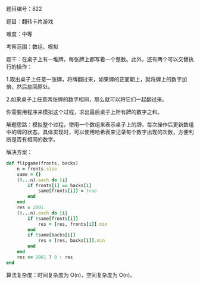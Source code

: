 题目编号：822

题目：翻转卡片游戏

难度：中等

考察范围：数组、模拟

题干：在桌子上有一堆牌，每张牌上都写着一个整数。此外，还有两个可以交替执行的操作：

1.取出桌子上任意一张牌，将牌翻过来，如果牌的正面朝上，就将牌上的数字加倍，然后放回原处。

2.如果桌子上任意两张牌的数字相同，那么就可以将它们一起翻过来。

你需要用程序来模拟这个过程，求出最后桌子上所有牌的数字之和。

解题思路：模拟整个过程，使用一个数组来表示桌子上的牌，每次操作后更新数组中的牌的状态。具体实现时，可以使用哈希表来记录每个数字出现的次数，方便判断是否有相同的数字。

解决方案：

```ruby
def flipgame(fronts, backs)
    n = fronts.size
    same = {}
    (0...n).each do |i|
        if fronts[i] == backs[i]
            same[fronts[i]] = true
        end
    end
    res = 2001
    (0...n).each do |i|
        if !same[fronts[i]]
            res = [res, fronts[i]].min
        end
        if !same[backs[i]]
            res = [res, backs[i]].min
        end
    end
    res == 2001 ? 0 : res
end
```

算法复杂度：时间复杂度为 O(n)，空间复杂度为 O(n)。